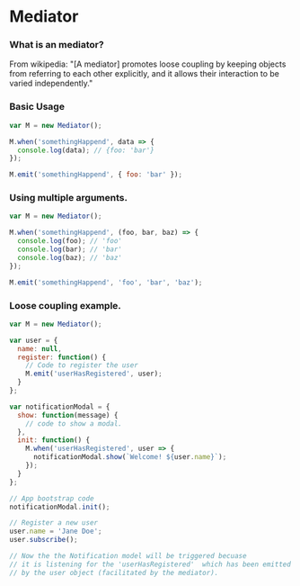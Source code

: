 # Mediator

### What is an mediator?

From wikipedia: "[A mediator] promotes loose coupling by keeping objects from referring to each other explicitly, and it allows their interaction to be varied independently."


### Basic Usage

```js
var M = new Mediator();

M.when('somethingHappend', data => {
  console.log(data); // {foo: 'bar'}
});

M.emit('somethingHappend', { foo: 'bar' });

```

### Using multiple arguments. 

```js
var M = new Mediator();

M.when('somethingHappend', (foo, bar, baz) => {
  console.log(foo); // 'foo'
  console.log(bar); // 'bar'
  console.log(baz); // 'baz'
});

M.emit('somethingHappend', 'foo', 'bar', 'baz');

```

### Loose coupling example.

```js
var M = new Mediator();

var user = {
  name: null, 
  register: function() {
    // Code to register the user
    M.emit('userHasRegistered', user);
  }
};

var notificationModal = {
  show: function(message) {
    // code to show a modal.
  },
  init: function() {
    M.when('userHasRegistered', user => {
      notificationModal.show(`Welcome! ${user.name}`);
    });
  }  
};

// App bootstrap code
notificationModal.init();

// Register a new user
user.name = 'Jane Doe';
user.subscribe();

// Now the the Notification model will be triggered becuase
// it is listening for the 'userHasRegistered'  which has been emitted
// by the user object (facilitated by the mediator).

```
